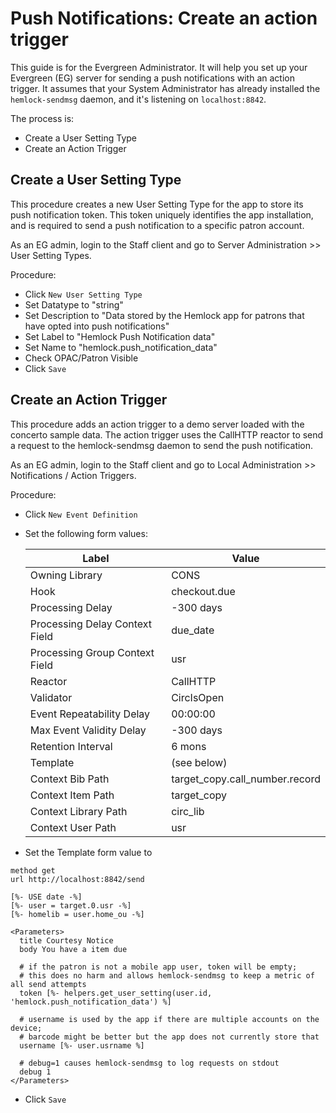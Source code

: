 # Push Notifications: Create an action trigger

This guide is for the Evergreen Administrator.
It will help you set up your Evergreen (EG) server for sending a push notifications with an action trigger.  It assumes that your System Administrator has already installed the `hemlock-sendmsg` daemon, and it's listening on `localhost:8842`.

The process is:
* Create a User Setting Type
* Create an Action Trigger

## Create a User Setting Type

This procedure creates a new User Setting Type for the app to store its push notification token.  This token uniquely identifies the app installation, and is required to send a push notification to a specific patron account.

As an EG admin, login to the Staff client and go to Server Administration >> User Setting Types.

Procedure:
* Click `New User Setting Type`
* Set Datatype to "string"
* Set Description to "Data stored by the Hemlock app for patrons that have opted into push notifications"
* Set Label to "Hemlock Push Notification data"
* Set Name to "hemlock.push_notification_data"
* Check OPAC/Patron Visible
* Click `Save`

## Create an Action Trigger

This procedure adds an action trigger to a demo server loaded with the concerto sample data.
The action trigger uses the CallHTTP reactor to send a request to the hemlock-sendmsg daemon to send the push notification.

As an EG admin, login to the Staff client and go to Local Administration >> Notifications / Action Triggers.

Procedure:
* Click `New Event Definition`
* Set the following form values:

    | Label | Value |
    | ---   | ---   |
    | Owning Library                  | CONS |
    | Hook                            | checkout.due |
    | Processing Delay                | -300 days |
    | Processing Delay Context Field  | due_date |
    | Processing Group Context Field  | usr |
    | Reactor                         | CallHTTP |
    | Validator                       | CircIsOpen |
    | Event Repeatability Delay       | 00:00:00 |
    | Max Event Validity Delay        | -300 days |
    | Retention Interval              | 6 mons |
    | Template                        | (see below) |
    | Context Bib Path                | target_copy.call_number.record |
    | Context Item Path               | target_copy |
    | Context Library Path            | circ_lib |
    | Context User Path               | usr |

* Set the Template form value to

```
method get
url http://localhost:8842/send
  
[%- USE date -%]
[%- user = target.0.usr -%]
[%- homelib = user.home_ou -%]
  
<Parameters>
  title Courtesy Notice
  body You have a item due

  # if the patron is not a mobile app user, token will be empty;
  # this does no harm and allows hemlock-sendmsg to keep a metric of all send attempts
  token [%- helpers.get_user_setting(user.id, 'hemlock.push_notification_data') %]

  # username is used by the app if there are multiple accounts on the device;
  # barcode might be better but the app does not currently store that
  username [%- user.usrname %]

  # debug=1 causes hemlock-sendmsg to log requests on stdout
  debug 1
</Parameters>
```
* Click `Save`
